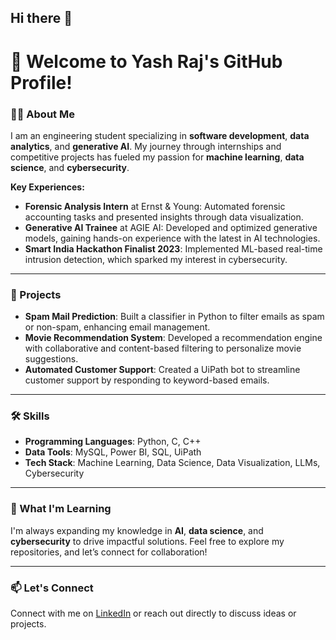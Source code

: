 ## Hi there 👋

<!--
**YashRaj1240/YashRaj1240** is a ✨ _special_ ✨ repository because its `README.md` (this file) appears on your GitHub profile.

Here are some ideas to get you started:

- 🔭 I’m currently working on ...
- 🌱 I’m currently learning ...
- 👯 I’m looking to collaborate on ...
- 🤔 I’m looking for help with ...
- 💬 Ask me about ...
- 📫 How to reach me: ...
- 😄 Pronouns: ...
- ⚡ Fun fact: ...
-->
# 👋 Welcome to Yash Raj's GitHub Profile!

### 👨‍💻 About Me

I am an engineering student specializing in **software development**, **data analytics**, and **generative AI**. My journey through internships and competitive projects has fueled my passion for **machine learning**, **data science**, and **cybersecurity**.

**Key Experiences:**
- **Forensic Analysis Intern** at Ernst & Young: Automated forensic accounting tasks and presented insights through data visualization.
- **Generative AI Trainee** at AGIE AI: Developed and optimized generative models, gaining hands-on experience with the latest in AI technologies.
- **Smart India Hackathon Finalist 2023**: Implemented ML-based real-time intrusion detection, which sparked my interest in cybersecurity.

---

### 🚀 Projects

- **Spam Mail Prediction**: Built a classifier in Python to filter emails as spam or non-spam, enhancing email management.
- **Movie Recommendation System**: Developed a recommendation engine with collaborative and content-based filtering to personalize movie suggestions.
- **Automated Customer Support**: Created a UiPath bot to streamline customer support by responding to keyword-based emails.

---

### 🛠️ Skills

- **Programming Languages**: Python, C, C++
- **Data Tools**: MySQL, Power BI, SQL, UiPath
- **Tech Stack**: Machine Learning, Data Science, Data Visualization, LLMs, Cybersecurity

---

### 🌱 What I'm Learning

I'm always expanding my knowledge in **AI**, **data science**, and **cybersecurity** to drive impactful solutions. Feel free to explore my repositories, and let’s connect for collaboration!

---

### 📫 Let's Connect

Connect with me on [LinkedIn](https://www.linkedin.com) or reach out directly to discuss ideas or projects.


